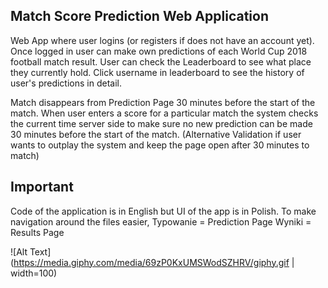 ## Match Score Prediction Web Application

Web App where user logins (or registers if does not have an account yet). Once logged in user can make own predictions of each World Cup 2018 football match result.
User can check the Leaderboard to see what place they currently hold. Click username in leaderboard to see the history of user's predictions in detail.

Match disappears from Prediction Page 30 minutes before the start of the match.
When user enters a score for a particular match the system checks the current time server side to make sure no new prediction can be made 30 minutes before the start of the match. (Alternative Validation if user wants to outplay the system and keep the page open after 30 minutes to match)

## Important
Code of the application is in English but UI of the app is in Polish.
To make navigation around the files easier,
Typowanie = Prediction Page
Wyniki = Results Page

![Alt Text](https://media.giphy.com/media/69zP0KxUMSWodSZHRV/giphy.gif | width=100)
